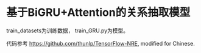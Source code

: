 
# 基于BiGRU+Attention的关系抽取模型
train_datasets为训练数据，
train_GRU.py为模型。

代码参考 https://github.com/thunlp/TensorFlow-NRE, modified for Chinese.



